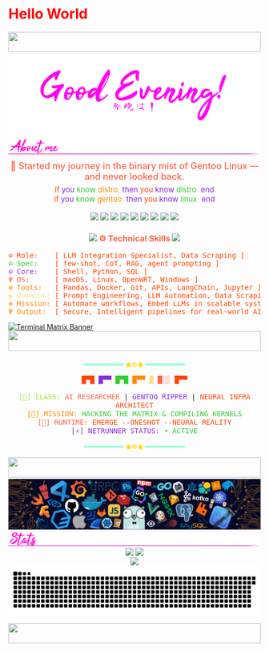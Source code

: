 <!-- 🧙‍♂️ Enchanted Manuscript Begins -->

<h1 style="color: red;">Hello World</h1>


<!-- 💠 Neon Line Separator -->
<img src="https://i.imgur.com/dBaSKWF.gif" height="40" width="100%">

<!-- ✨ Welcome Animations -->
<img src="https://github.com/zx0r/zx0r/blob/main/assets/hello-world.gif" alt="Hello World Animation" />
<img src="https://github.com/zx0r/zx0r/blob/main/assets/aboutme.gif" alt="About Me Divider" />

<!-- ✨ Gentoo Origin Note -->
<div align="center" style="margin-top: 10px;">
  <span style="color:#ff6347; font-size:18px; font-weight:500;">
    🧘 Started my journey in the binary mist of Gentoo Linux — and never looked back.
  </span>
</div>

<!-- 🧠 Gentoo Logic Wisdom -->
<div align="center" style="margin-top: 6px;">
  <span style="font-size: 15px;">
    <font color="#ff4500">if</font> <font color="#8a2be2">you</font> <font color="#32cd32">know</font> <font color="#ff8c00">distro</font><font color="#f0e68c">;</font> 
    <font color="#8a2be2">then</font> <font color="#ff4500">you</font> <font color="#8a2be2">know</font> <font color="#32cd32">distro</font><font color="#f0e68c">;</font> 
    <font color="#8a2be2">end</font><br>
    <font color="#ff4500">if</font> <font color="#8a2be2">you</font> <font color="#32cd32">know</font> <font color="#ff8c00">gentoo</font><font color="#f0e68c">;</font> 
    <font color="#8a2be2">then</font> <font color="#ff4500">you</font> <font color="#8a2be2">know</font> <font color="#32cd32">linux</font><font color="#f0e68c">;</font> 
    <font color="#8a2be2">end</font>
  </span>
</div>
<br>

<!-- ⚙️ Tech Stack Badges -->
<div align="center">
  <img src="https://img.shields.io/badge/LLM-Prompting-blueviolet?style=for-the-badge&logo=openai&logoColor=white&labelColor=black" />
  <img src="https://img.shields.io/badge/AI_CORE-FF1493?style=for-the-badge&logo=tensorflow&logoColor=white&labelColor=black" />
  <img src="https://img.shields.io/badge/LINUX-Unix-FF00FF?style=for-the-badge&logo=linux&logoColor=white&labelColor=black" />
  <img src="https://img.shields.io/badge/GENTOO-Stage3-00FF00?style=for-the-badge&logo=gentoo&logoColor=white&labelColor=black" />
  <img src="https://img.shields.io/badge/OPENWRT-Firmware-FF00FF?style=for-the-badge&logo=openwrt&logoColor=white&labelColor=black" />
  <img src="https://img.shields.io/badge/SHELL-Fish%20%26%20Bash-00FFAA?style=for-the-badge&logo=gnu-bash&logoColor=white&labelColor=black" />
  <img src="https://img.shields.io/badge/SQL-00ccff?style=for-the-badge&logo=postgresql&logoColor=white&labelColor=black" />
  <img src="https://img.shields.io/badge/PYTHON-Pandas-00FFFF?style=for-the-badge&logo=python&logoColor=white&labelColor=black" />
  <img src="https://img.shields.io/badge/Jupyter-Notebook-f37626?style=for-the-badge&logo=jupyter&logoColor=white&labelColor=black" />
</div>

<!-- 💡 Enchanted Skills Block -->
<h3 align="center">
  <img src="https://media2.giphy.com/media/QssGEmpkyEOhBCb7e1/giphy.gif" width="20">
  <span style="color:#ff6347; font-weight:bold;">⚙️ Technical Skills</span>
  <img src="https://media2.giphy.com/media/QssGEmpkyEOhBCb7e1/giphy.gif" width="20">
</h3>

<!-- 🧠 Summary -->
<pre>
<span style="color:#ff4500;">⊙ Role:    [ LLM Integration Specialist, Data Scraping ]
<span style="color:#32cd32;">⊙ Spec:</span>    [ few-shot, CoT, RAG, agent prompting ]
<span style="color:#8a2be2;">⊙ Core:</span>    [ Shell, Python, SQL ]
<span style="color:#ff6347;">Ψ OS:</span>      [ macOS, Linux, OpenWRT, Windows ]
<span style="color:#ff8c00;">⊛ Tools:</span>   [ Pandas, Docker, Git, APIs, LangChain, Jupyter ]
<span style="color:#f0e68c;">◉ Domains:</span> [ Prompt Engineering, LLM Automation, Data Scraping, CLI Tooling ]
<span style="color:#ff8c00;">⊛ Mission:</span> [ Automate workflows, Embed LLMs in scalable systems ]
<span style="color:#ff8c00;">Ψ Output:</span>  [ Secure, Intelligent pipelines for real-world AI ]
</pre>

<a href="https://arjuncvinod.github.io">
  <img src="https://i.pinimg.com/originals/77/ca/a3/77caa32884d735d439ade45ba37feaf2.gif" alt="Terminal Matrix Banner">
</a>

<!-- 💠 Neon Line Separator -->
<img src="https://i.imgur.com/dBaSKWF.gif" height="40" width="100%">

<!-- 🌀 Glyph Divider -->
<p align="center">
  <span style="color:#33ffaa;">════════</span>
  <span style="color:#ffd700;"> ◉⊛◉ </span>
  <span style="color:#33ffaa;">════════</span>
</p>

<!-- 🧠 Profile Glyphblock -->
<p align="center">
  <samp>
    <font color="#ff4500">█▀█</font> <font color="#8a2be2">█▀▀</font> <font color="#32cd32">█▀█</font> <font color="#ff8c00">█▀▀</font> <font color="#f0e68c">█</font> <font color="#ff6347">█░░</font> <font color="#ff4500">█▀▀</font>
    <br><br>
    <font color="#a6e22e">[🧠] CLASS:</font> <font color="#ff6347">AI RESEARCHER</font> | <font color="#8a2be2">GENTOO RIPPER</font> | <font color="#ff4500">NEURAL INFRA ARCHITECT</font><br>
    <font color="#ff8c00">[📡] MISSION:</font> <font color="#32cd32">HACKING THE MATRIX & COMPILING KERNELS</font><br>
    <font color="#ff6347">[💉] RUNTIME:</font> <font color="#ff4500">EMERGE --ONESHOT --NEURAL REALITY</font><br>
    <font color="#8a2be2">[⚡] NETRUNNER STATUS:</font> <font color="#32cd32">• ACTIVE</font>
  </samp>
</p>

<!-- 🌀 Symmetric Divider -->
<p align="center">
  <span style="color:#33ffaa;">════════</span>
  <span style="color:#ffd700;"> ◉⊛◉ </span>
  <span style="color:#33ffaa;">════════</span>
</p>

<!-- 💠 Neon Line Separator -->
<img src="https://i.imgur.com/dBaSKWF.gif" height="40" width="100%">

<!-- 📡 Banner -->
<img src="https://github.com/zx0r/zx0r/blob/main/assets/banner.png" alt="Cyber Banner" />

<!-- 📊 GitHub Stats -->
<img src="https://github.com/zx0r/zx0r/blob/main/assets/stats.gif" alt="Divider" />

<div align="center">
  <img height="180em" src="https://github-readme-stats.vercel.app/api?username=zx0r&show_icons=true&theme=synthwave&include_all_commits=true&count_private=true" />
  <img height="180em" src="https://github-readme-stats.vercel.app/api/top-langs/?username=zx0r&layout=compact&langs_count=7&theme=synthwave" />
</div>

<!-- 👁️ Visitor Counter -->
<div align="center">
  <img src="https://profile-counter.glitch.me/zx0r/count.svg" />
</div>

<!-- 🐍 Contribution Snake Animation -->
<div align="center">
  <picture>
    <source media="(prefers-color-scheme: dark)" srcset="https://raw.githubusercontent.com/zx0r/zx0r/output/github-contribution-grid-snake-dark.svg">
    <source media="(prefers-color-scheme: light)" srcset="https://raw.githubusercontent.com/zx0r/zx0r/output/github-contribution-grid-snake.svg">
    <img alt="GitHub contribution grid snake animation" src="https://raw.githubusercontent.com/zx0r/zx0r/output/github-contribution-grid-snake.svg">
  </picture>
</div>

<!-- 💠 Neon Line Separator -->
<img src="https://i.imgur.com/dBaSKWF.gif" height="40" width="100%">

<!-- 🧙‍♂️ Enchanted Manuscript Ends -->

